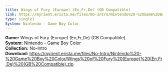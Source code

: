 ```yaml
---
title: Wings of Fury (Europe) (En,Fr,De) (GB Compatible)
link: https://myrient.erista.me/files/No-Intro/Nintendo%20-%20Game%20Boy%20Color/Wings%20of%20Fury%20(Europe)%20(En,Fr,De)%20(GB%20Compatible).zip
type: single1
System: Nintendo - Game Boy Color
---
```

<b>Game:</b> Wings of Fury (Europe) (En,Fr,De) (GB Compatible)<br>
<b>System:</b> Nintendo - Game Boy Color<br>
<b>Collection:</b> No-Intro<br>
<b>Download:</b> https://myrient.erista.me/files/No-Intro/Nintendo%20-%20Game%20Boy%20Color/Wings%20of%20Fury%20(Europe)%20(En,Fr,De)%20(GB%20Compatible).zip
